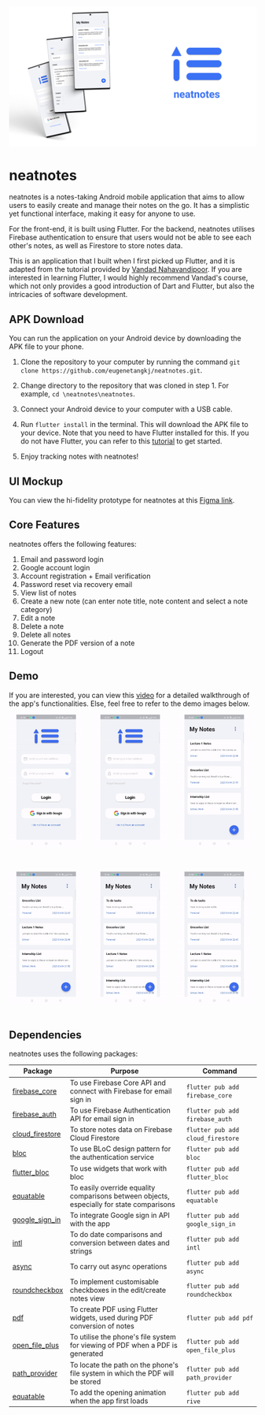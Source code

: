 <img src="neatnotes/assets/readme_images/readme-splash.png" width="700" />

# neatnotes

neatnotes is a notes-taking Android mobile application that aims to allow users to easily create and manage their notes on the go. It has a simplistic yet functional interface, making it easy
for anyone to use.

For the front-end, it is built using Flutter. For the backend, neatnotes utilises Firebase authentication to ensure that users would not be able to see each other's notes, as well as Firestore to store notes data.

This is an application that I built when I first picked up Flutter, and it is adapted from the tutorial provided by [Vandad Nahavandipoor](https://www.youtube.com/watch?v=VPvVD8t02U8). If you are interested in learning Flutter, I would highly recommend Vandad's course, which not only provides a good introduction of Dart and Flutter, but also the intricacies of software development.

## APK Download
You can run the application on your Android device by downloading the APK file to your phone.

1. Clone the repository to your computer by running the command `git clone https://github.com/eugenetangkj/neatnotes.git`.

2. Change directory to the repository that was cloned in step 1. For example, `cd \neatnotes\neatnotes`.

3. Connect your Android device to your computer with a USB cable.

4. Run `flutter install` in the terminal. This will download the APK file to your device. Note that
you need to have Flutter installed for this. If you do not have Flutter, you can refer to this [tutorial](https://www.youtube.com/watch?v=VFDbZk2xhO4) to get started.

5. Enjoy tracking notes with neatnotes!

## UI Mockup
You can view the hi-fidelity prototype for neatnotes at this [Figma link](https://www.figma.com/file/PPykJwYKVNBqVYFTJwzMPw/NeatNotes?type=design&node-id=0%3A1&t=9VcbUMcaPIIuP8sx-1).

## Core Features

neatnotes offers the following features:

1. Email and password login
2. Google account login
3. Account registration + Email verification
4. Password reset via recovery email
5. View list of notes
6. Create a new note (can enter note title, note content and select a note category)
7. Edit a note
8. Delete a note
9. Delete all notes
10. Generate the PDF version of a note
11. Logout

## Demo

If you are interested, you can view this [video]('#') for a detailed walkthrough of the app's functionalities. Else, feel free to refer to the demo images below.


<img src="neatnotes/assets//readme_images/login_gif.gif" width="30%">&nbsp;&nbsp;&nbsp;&nbsp;&nbsp;<img src="neatnotes/assets//readme_images/google_gif.gif" width="30%">&nbsp;&nbsp;&nbsp;&nbsp;&nbsp;<img src="neatnotes/assets//readme_images/edit_gif.gif" width="30%">&nbsp;&nbsp;&nbsp;&nbsp;&nbsp;

<div style="margin-top: 30px;">

<img src="neatnotes/assets//readme_images/create_gif.gif" width="30%">&nbsp;&nbsp;&nbsp;&nbsp;&nbsp;<img src="neatnotes/assets//readme_images/pdf_gif.gif" width="30%" margin-top=200>&nbsp;&nbsp;&nbsp;&nbsp;&nbsp;<img src="neatnotes/assets//readme_images/delete_gif.gif" width="30%">&nbsp;&nbsp;&nbsp;&nbsp;&nbsp;

</div>


## Dependencies
neatnotes uses the following packages:

| Package                                                     | Purpose                                                                                   | Command                           |
|-------------------------------------------------------------|-------------------------------------------------------------------------------------------|-----------------------------------|
| [firebase_core](https://pub.dev/packages/firebase_core)     | To use Firebase Core API and connect with Firebase for email sign in                      | `flutter pub add firebase_core`   |
| [firebase_auth](https://pub.dev/packages/firebase_auth)     | To use Firebase Authentication API for email sign in                                      | `flutter pub add firebase_auth`   |
| [cloud_firestore](https://pub.dev/packages/cloud_firestore) | To store notes data on Firebase Cloud Firestore                                           | `flutter pub add cloud_firestore` |
| [bloc](https://pub.dev/packages/bloc)                       | To use BLoC design pattern for the authentication service                                 | `flutter pub add bloc`            |
| [flutter_bloc](https://pub.dev/packages/flutter_bloc)       | To use widgets that work with bloc                                                        | `flutter pub add flutter_bloc`    |
| [equatable](https://pub.dev/packages/equatable)             | To easily override equality comparisons between objects, especially for state comparisons | `flutter pub add equatable`       |
| [google_sign_in](https://pub.dev/packages/google_sign_in)   | To integrate Google sign in API with the app                                              | `flutter pub add google_sign_in`  |
| [intl](https://pub.dev/packages/intl)                       | To do date comparisons and conversion between dates and strings                           | `flutter pub add intl`            |
| [async](https://pub.dev/packages/async)                     | To carry out async operations                                                             | `flutter pub add async`           |
| [roundcheckbox](https://pub.dev/packages/roundcheckbox)     | To implement customisable checkboxes in the edit/create notes view                        | `flutter pub add roundcheckbox`   |
| [pdf](https://pub.dev/packages/pdf)                         | To create PDF using Flutter widgets, used during PDF conversion of notes                  | `flutter pub add pdf`             |
| [open_file_plus](https://pub.dev/packages/open_file_plus)   | To utilise the phone's file system for viewing of PDF when a PDF is generated             | `flutter pub add open_file_plus`  |
| [path_provider](https://pub.dev/packages/path_provider)     | To locate the path on the phone's file system in which the PDF will be stored             | `flutter pub add path_provider`   |
| [equatable](https://pub.dev/packages/rive)                  | To add the opening animation when the app first loads                                     | `flutter pub add rive`            |
